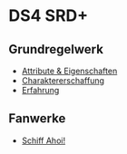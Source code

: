 # DS4 SRD+

## Grundregelwerk

- [Attribute & Eigenschaften](grw/charaktere-attribute-eigenschaften.md)
- [Charaktererschaffung](grw/charaktere-charaktererschaffung.md)
- [Erfahrung](grw/Erfahrung.md)

## Fanwerke

- [Schiff Ahoi!](schiff-ahoi/schiff-ahoi.md)
